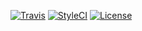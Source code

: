 [![Travis](https://img.shields.io/travis/Kinedu/cfdi-xml.svg?style=flat-square)](https://travis-ci.org/Kinedu/cfdi-xml)
[![StyleCI](https://styleci.io/repos/118186981/shield?branch=master)](https://styleci.io/repos/118186981)
[![License](https://img.shields.io/github/license/kinedu/cfdi-xml.svg?style=flat-square)](https://packagist.org/packages/kinedu/cfdi-xml)
